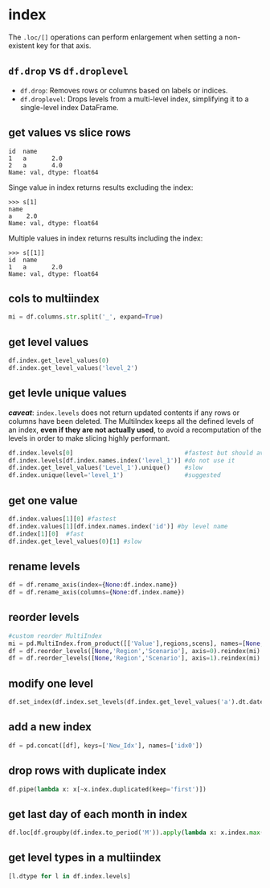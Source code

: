 # index

The `.loc/[]` operations can perform enlargement when setting a non-existent key for that axis.

## `df.drop` vs `df.droplevel`
- `df.drop`: Removes rows or columns based on labels or indices.
- `df.droplevel`: Drops levels from a multi-level index, simplifying it to a single-level index DataFrame.

## get values vs slice rows
```
id  name
1   a       2.0
2   a       4.0
Name: val, dtype: float64
```
Singe value in index returns results excluding the index:
```
>>> s[1]
name
a    2.0
Name: val, dtype: float64
```
Multiple values in index returns results including the index:
```
>>> s[[1]]
id  name
1   a       2.0
Name: val, dtype: float64
```

## cols to multiindex
```py
mi = df.columns.str.split('_', expand=True)
```

## get level values
```py
df.index.get_level_values(0)
df.index.get_level_values('level_2')
```

## get levle unique values
_**caveat**_:  `index.levels` does not return updated contents if any rows or columns have been deleted.
The MultiIndex keeps all the defined levels of an index, **even if they are not actually used**, to avoid a recomputation of the levels in order to make slicing highly performant.
```py
df.index.levels[0]                               #fastest but should avoid to use, bad
df.index.levels[df.index.names.index('level_1')] #do not use it
df.index.get_level_values('Level_1').unique()    #slow
df.index.unique(level='level_1')                 #suggested
```

## get one value
```py
df.index.values[1][0] #fastest
df.index.values[1][df.index.names.index('id')] #by level name
df.index[1][0]  #fast
df.index.get_level_values(0)[1] #slow
```

## rename levels
```py
df = df.rename_axis(index={None:df.index.name})
df = df.rename_axis(columns={None:df.index.name})
```

## reorder levels
```py
#custom reorder MultiIndex
mi = pd.MultiIndex.from_product([['Value'],regions,scens], names=[None,'Region','Scenario'])
df = df.reorder_levels([None,'Region','Scenario'], axis=0).reindex(mi) #index (default)
df = df.reorder_levels([None,'Region','Scenario'], axis=1).reindex(mi) #columns
```

## modify one level
```py
df.set_index(df.index.set_levels(df.index.get_level_values('a').dt.date, level='a'))
```

## add a new index
```py
df = pd.concat([df], keys=['New_Idx'], names=['idx0'])
```

## drop rows with duplicate index
```py
df.pipe(lambda x: x[~x.index.duplicated(keep='first')])
```

## get last day of each month in index
```py
df.loc[df.groupby(df.index.to_period('M')).apply(lambda x: x.index.max())]
```

## get level types in a multiindex
```py
[l.dtype for l in df.index.levels]
```
